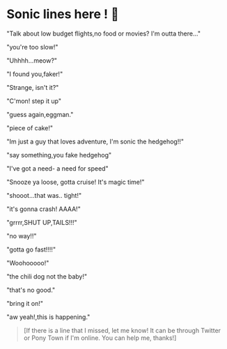 # Sonic lines here ! 🐝

"Talk about low budget flights,no food or movies? I'm outta there..."

"you're too slow!"

"Uhhhh...meow?"

"I found you,faker!"

"Strange, isn't it?"

"C'mon! step it up"

"guess again,eggman."

"piece of cake!"

"Im just a guy that loves adventure, I'm sonic the hedgehog!!"

"say something,you fake hedgehog"

"I've got a need- a need for speed" 

"Snooze ya loose, gotta cruise! It's magic time!"

"shooot...that was.. tight!"

"it's gonna crash! AAAA!"

"grrrr,SHUT UP,TAILS!!!"

"no way!!"

"gotta go fast!!!!"

"Woohooooo!"

"the chili dog not the baby!"

"that's no good."

"bring it on!"

"aw yeah!,this is happening."



>[If there is a line that I missed, let me know! It can be through Twitter or Pony Town if I'm online. You can help me, thanks!]
